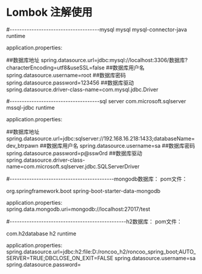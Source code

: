 #  Lombok 注解使用
#-------------------------------------mysql
<dependency>
    <groupId>mysql</groupId>
    <artifactId>mysql-connector-java</artifactId>
    <scope>runtime</scope>
</dependency>

application.properties:

##数据库地址
spring.datasource.url=jdbc:mysql://localhost:3306/数据库?characterEncoding=utf8&useSSL=false
##数据库用户名
spring.datasource.username=root
##数据库密码
spring.datasource.password=123456
##数据库驱动
spring.datasource.driver-class-name=com.mysql.jdbc.Driver

#-------------------------------------sql server
<dependency>
    <groupId>com.microsoft.sqlserver</groupId>
    <artifactId>mssql-jdbc</artifactId>
    <scope>runtime</scope>
</dependency>

application.properties:

##数据库地址
spring.datasource.url=jdbc:sqlserver://192.168.16.218:1433;databaseName=dev_btrpawn
##数据库用户名
spring.datasource.username=sa
##数据库密码
spring.datasource.password=p@ssw0rd
##数据库驱动
spring.datasource.driver-class-name=com.microsoft.sqlserver.jdbc.SQLServerDriver

#-------------------------------------------mongodb数据库：
pom文件：

<dependencies>
    <dependency> 
        <groupId>org.springframework.boot</groupId>
        <artifactId>spring-boot-starter-data-mongodb</artifactId>
    </dependency> 
</dependencies>

application.properties:
spring.data.mongodb.uri=mongodb://localhost:27017/test


#------------------------------------------------h2数据库：
pom文件：

<dependency>
    <groupId>com.h2database</groupId>
    <artifactId>h2</artifactId>
    <scope>runtime</scope>
</dependency>

application.properties:
spring.datasource.url=jdbc:h2:file:D:/roncoo_h2/roncoo_spring_boot;AUTO_SERVER=TRUE;DBCLOSE_ON_EXIT=FALSE
spring.datasource.username=sa
spring.datasource.password=
